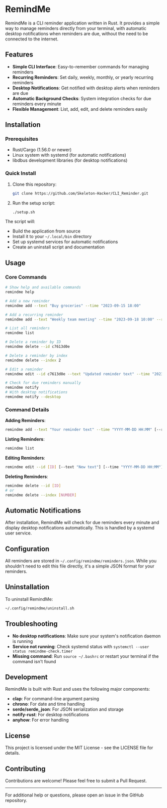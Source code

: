 # RemindMe 

RemindMe is a CLI reminder application written in Rust. It provides a simple way to manage reminders directly from your terminal, with automatic desktop notifications when reminders are due, without the need to be connected to the internet.

## Features

- **Simple CLI Interface**: Easy-to-remember commands for managing reminders
- **Recurring Reminders**: Set daily, weekly, monthly, or yearly recurring reminders
- **Desktop Notifications**: Get notified with desktop alerts when reminders are due
- **Automatic Background Checks**: System integration checks for due reminders every minute
- **Flexible Management**: List, add, edit, and delete reminders easily

## Installation

### Prerequisites

- Rust/Cargo (1.56.0 or newer)
- Linux system with systemd (for automatic notifications)
- libdbus development libraries (for desktop notifications)

### Quick Install

1. Clone this repository:
   ```bash
   git clone https://github.com/Skeleton-Hacker/CLI_Reminder.git
   ```

2. Run the setup script:
   ```bash
   ./setup.sh
   ```

The script will:
- Build the application from source
- Install it to your `~/.local/bin` directory
- Set up systemd services for automatic notifications
- Create an uninstall script and documentation

## Usage

### Core Commands

```bash
# Show help and available commands
remindme help

# Add a new reminder
remindme add --text "Buy groceries" --time "2023-09-15 18:00"

# Add a recurring reminder
remindme add --text "Weekly team meeting" --time "2023-09-18 10:00" --recurrence weekly

# List all reminders
remindme list

# Delete a reminder by ID
remindme delete --id c7613d0e

# Delete a reminder by index
remindme delete --index 2

# Edit a reminder
remindme edit --id c7613d0e --text "Updated reminder text" --time "2023-09-16 10:00"

# Check for due reminders manually
remindme notify
# With desktop notifications
remindme notify --desktop
```

### Command Details

**Adding Reminders**:
```bash
remindme add --text "Your reminder text" --time "YYYY-MM-DD HH:MM" [--recurrence daily|weekly|monthly|yearly]
```

**Listing Reminders**:
```bash
remindme list
```

**Editing Reminders**:
```bash
remindme edit --id [ID] [--text "New text"] [--time "YYYY-MM-DD HH:MM"] [--recurrence none|daily|weekly|monthly|yearly]
```

**Deleting Reminders**:
```bash
remindme delete --id [ID]
# or
remindme delete --index [NUMBER]
```

## Automatic Notifications

After installation, RemindMe will check for due reminders every minute and display desktop notifications automatically. This is handled by a systemd user service.

## Configuration

All reminders are stored in `~/.config/remindme/reminders.json`. While you shouldn't need to edit this file directly, it's a simple JSON format for your reminders.

## Uninstallation

To uninstall RemindMe:

```bash
~/.config/remindme/uninstall.sh
```

## Troubleshooting

- **No desktop notifications**: Make sure your system's notification daemon is running
- **Service not running**: Check systemd status with `systemctl --user status remindme-check.timer`
- **Missing command**: Run `source ~/.bashrc` or restart your terminal if the command isn't found

## Development

RemindMe is built with Rust and uses the following major components:

- **clap**: For command-line argument parsing
- **chrono**: For date and time handling
- **serde/serde_json**: For JSON serialization and storage
- **notify-rust**: For desktop notifications
- **anyhow**: For error handling

## License

This project is licensed under the MIT License - see the LICENSE file for details.

## Contributing

Contributions are welcome! Please feel free to submit a Pull Request.

---
For additional help or questions, please open an issue in the GitHub repository.